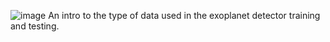![image](https://github.com/user-attachments/assets/8767c30c-4a49-4184-9de1-b61df69d026b)
                                       An intro to the type of data used in the exoplanet detector training and testing.
